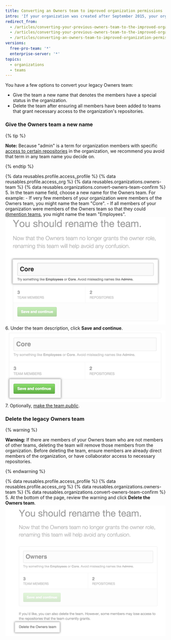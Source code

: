 ```yaml
---
title: Converting an Owners team to improved organization permissions
intro: 'If your organization was created after September 2015, your organization has improved organization permissions by default. Organizations created before September 2015 may need to migrate older Owners and Admin teams to the improved permissions model. The "Owner" is now an administrative role given to individual members of your organization. Members of your legacy Owners team are automatically given owner privileges.'
redirect_from:
  - /articles/converting-your-previous-owners-team-to-the-improved-organization-permissions-early-access-program/
  - /articles/converting-your-previous-owners-team-to-the-improved-organization-permissions/
  - /articles/converting-an-owners-team-to-improved-organization-permissions
versions:
  free-pro-team: '*'
  enterprise-server: '*'
topics:
  - organizations
  - teams
---
```


You have a few options to convert your legacy Owners team:

- Give the team a new name that denotes the members have a special status in the organization.
- Delete the team after ensuring all members have been added to teams that grant necessary access to the organization's repositories.

### Give the Owners team a new name

{% tip %}

   **Note:** Because "admin" is a term for organization members with specific [access to certain repositories](/articles/repository-permission-levels-for-an-organization) in the organization, we recommend you avoid that term in any team name you decide on.

{% endtip %}

{% data reusables.profile.access_profile %}
{% data reusables.profile.access_org %}
{% data reusables.organizations.owners-team %}
{% data reusables.organizations.convert-owners-team-confirm %}
5. In the team name field, choose a new name for the Owners team. For example:
    - If very few members of your organization were members of the Owners team, you might name the team "Core".
    - If all members of your organization were members of the Owners team so that they could [@mention teams](/articles/basic-writing-and-formatting-syntax/#mentioning-people-and-teams), you might name the team "Employees".
  ![The team name field, with the Owners team renamed to Core](/assets/images/help/teams/owners-team-new-name.png)
6. Under the team description, click **Save and continue**.
![The Save and continue button](/assets/images/help/teams/owners-team-save-and-continue.png)
7. Optionally, [make the team *public*](/articles/changing-team-visibility).

### Delete the legacy Owners team

{% warning %}

**Warning:** If there are members of your Owners team who are not members of other teams, deleting the team will remove those members from the organization. Before deleting the team, ensure members are already direct members of the organization, or have collaborator access to necessary repositories.

{% endwarning %}

{% data reusables.profile.access_profile %}
{% data reusables.profile.access_org %}
{% data reusables.organizations.owners-team %}
{% data reusables.organizations.convert-owners-team-confirm %}
5. At the bottom of the page, review the warning and click **Delete the Owners team**.
  ![Link for deleting the Owners team](/assets/images/help/teams/owners-team-delete.png)
